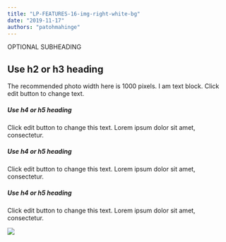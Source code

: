 ```yaml
---
title: "LP-FEATURES-16-img-right-white-bg"
date: "2019-11-17"
authors: "patohmahinge"
---
```


OPTIONAL SUBHEADING

## Use h2 or h3 heading

The recommended photo width here is 1000 pixels. I am text block. Click edit button to change text.

##### Use h4 or h5 heading

Click edit button to change this text. Lorem ipsum dolor sit amet, consectetur.

##### Use h4 or h5 heading

Click edit button to change this text. Lorem ipsum dolor sit amet, consectetur.

##### Use h4 or h5 heading

Click edit button to change this text. Lorem ipsum dolor sit amet, consectetur.

![](images/placeholder-1000x563.jpg)
